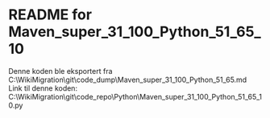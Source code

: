 # README for Maven_super_31_100_Python_51_65_10
Denne koden ble eksportert fra C:\WikiMigration\git\code_dump\Maven_super_31_100_Python_51_65.md
Link til denne koden: C:\WikiMigration\git\code_repo\Python\Maven_super_31_100_Python_51_65_10.py
